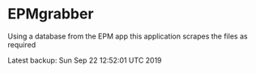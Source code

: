 # EPMgrabber
Using a database from the EPM app this application scrapes the files as required


Latest backup: Sun Sep 22 12:52:01 UTC 2019
